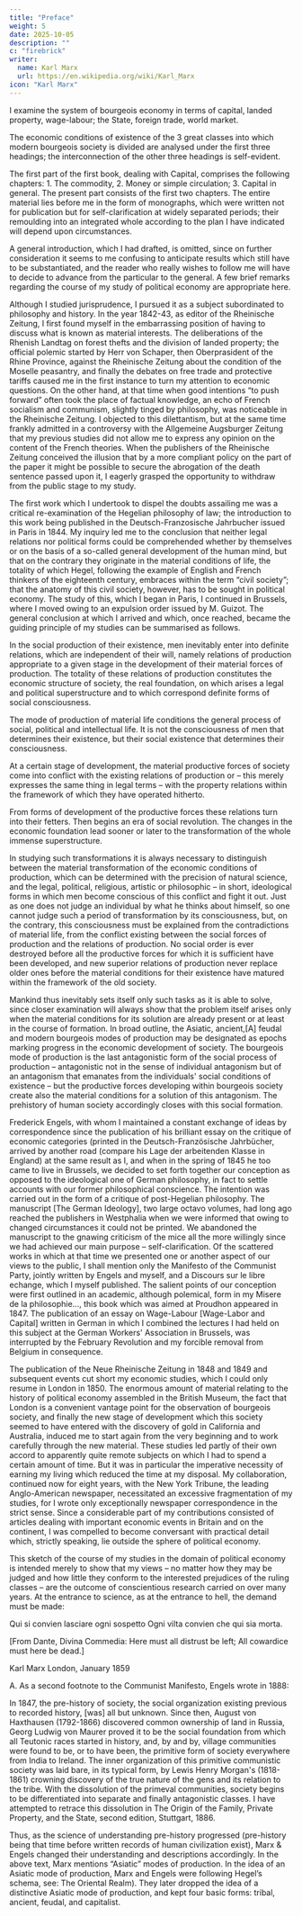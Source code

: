 ```yaml
---
title: "Preface"
weight: 5
date: 2025-10-05
description: ""
c: "firebrick"
writer:
  name: Karl Marx
  url: https://en.wikipedia.org/wiki/Karl_Marx
icon: "Karl Marx"
---
```



I examine the system of bourgeois economy in terms of  capital, landed property, wage-labour; the State, foreign trade, world market.

The economic conditions of existence of the 3 great classes into which modern bourgeois society is divided are analysed under the first three headings; the interconnection of the other three headings is self-evident. 

The first part of the first book, dealing with Capital, comprises the following chapters: 1. The commodity, 2. Money or simple circulation; 3. Capital in general. The present part consists of the first two chapters. The entire material lies before me in the form of monographs, which were written not for publication but for self-clarification at widely separated periods; their remoulding into an integrated whole according to the plan I have indicated will depend upon circumstances.

A general introduction, which I had drafted, is omitted, since on further consideration it seems to me confusing to anticipate results which still have to be substantiated, and the reader who really wishes to follow me will have to decide to advance from the particular to the general. A few brief remarks regarding the course of my study of political economy are appropriate here.

Although I studied jurisprudence, I pursued it as a subject subordinated to philosophy and history. In the year 1842-43, as editor of the Rheinische Zeitung, I first found myself in the embarrassing position of having to discuss what is known as material interests. The deliberations of the Rhenish Landtag on forest thefts and the division of landed property; the official polemic started by Herr von Schaper, then Oberprasident of the Rhine Province, against the Rheinische Zeitung about the condition of the Moselle peasantry, and finally the debates on free trade and protective tariffs caused me in the first instance to turn my attention to economic questions. On the other hand, at that time when good intentions “to push forward” often took the place of factual knowledge, an echo of French socialism and communism, slightly tinged by philosophy, was noticeable in the Rheinische Zeitung. I objected to this dilettantism, but at the same time frankly admitted in a controversy with the Allgemeine Augsburger Zeitung that my previous studies did not allow me to express any opinion on the content of the French theories. When the publishers of the Rheinische Zeitung conceived the illusion that by a more compliant policy on the part of the paper it might be possible to secure the abrogation of the death sentence passed upon it, I eagerly grasped the opportunity to withdraw from the public stage to my study.

The first work which I undertook to dispel the doubts assailing me was a critical re-examination of the Hegelian philosophy of law; the introduction to this work being published in the Deutsch-Franzosische Jahrbucher issued in Paris in 1844. My inquiry led me to the conclusion that neither legal relations nor political forms could be comprehended whether by themselves or on the basis of a so-called general development of the human mind, but that on the contrary they originate in the material conditions of life, the totality of which Hegel, following the example of English and French thinkers of the eighteenth century, embraces within the term “civil society”; that the anatomy of this civil society, however, has to be sought in political economy. The study of this, which I began in Paris, I continued in Brussels, where I moved owing to an expulsion order issued by M. Guizot. The general conclusion at which I arrived and which, once reached, became the guiding principle of my studies can be summarised as follows.

In the social production of their existence, men inevitably enter into definite relations, which are independent of their will, namely relations of production appropriate to a given stage in the development of their material forces of production. The totality of these relations of production constitutes the economic structure of society, the real foundation, on which arises a legal and political superstructure and to which correspond definite forms of social consciousness. 

The mode of production of material life conditions the general process of social, political and intellectual life. It is not the consciousness of men that determines their existence, but their social existence that determines their consciousness. 

At a certain stage of development, the material productive forces of society come into conflict with the existing relations of production or – this merely expresses the same thing in legal terms – with the property relations within the framework of which they have operated hitherto. 

From forms of development of the productive forces these relations turn into their fetters. Then begins an era of social revolution. The changes in the economic foundation lead sooner or later to the transformation of the whole immense superstructure.

In studying such transformations it is always necessary to distinguish between the material transformation of the economic conditions of production, which can be determined with the precision of natural science, and the legal, political, religious, artistic or philosophic – in short, ideological forms in which men become conscious of this conflict and fight it out. Just as one does not judge an individual by what he thinks about himself, so one cannot judge such a period of transformation by its consciousness, but, on the contrary, this consciousness must be explained from the contradictions of material life, from the conflict existing between the social forces of production and the relations of production. No social order is ever destroyed before all the productive forces for which it is sufficient have been developed, and new superior relations of production never replace older ones before the material conditions for their existence have matured within the framework of the old society.

Mankind thus inevitably sets itself only such tasks as it is able to solve, since closer examination will always show that the problem itself arises only when the material conditions for its solution are already present or at least in the course of formation. In broad outline, the Asiatic, ancient,[A] feudal and modern bourgeois modes of production may be designated as epochs marking progress in the economic development of society. The bourgeois mode of production is the last antagonistic form of the social process of production – antagonistic not in the sense of individual antagonism but of an antagonism that emanates from the individuals' social conditions of existence – but the productive forces developing within bourgeois society create also the material conditions for a solution of this antagonism. The prehistory of human society accordingly closes with this social formation.

Frederick Engels, with whom I maintained a constant exchange of ideas by correspondence since the publication of his brilliant essay on the critique of economic categories (printed in the Deutsch-Französische Jahrbücher, arrived by another road (compare his Lage der arbeitenden Klasse in England) at the same result as I, and when in the spring of 1845 he too came to live in Brussels, we decided to set forth together our conception as opposed to the ideological one of German philosophy, in fact to settle accounts with our former philosophical conscience. The intention was carried out in the form of a critique of post-Hegelian philosophy. The manuscript [The German Ideology], two large octavo volumes, had long ago reached the publishers in Westphalia when we were informed that owing to changed circumstances it could not be printed. We abandoned the manuscript to the gnawing criticism of the mice all the more willingly since we had achieved our main purpose – self-clarification. Of the scattered works in which at that time we presented one or another aspect of our views to the public, I shall mention only the Manifesto of the Communist Party, jointly written by Engels and myself, and a Discours sur le libre echange, which I myself published. The salient points of our conception were first outlined in an academic, although polemical, form in my Misere de la philosophie..., this book which was aimed at Proudhon appeared in 1847. The publication of an essay on Wage-Labour [Wage-Labor and Capital] written in German in which I combined the lectures I had held on this subject at the German Workers' Association in Brussels, was interrupted by the February Revolution and my forcible removal from Belgium in consequence.

The publication of the Neue Rheinische Zeitung in 1848 and 1849 and subsequent events cut short my economic studies, which I could only resume in London in 1850. The enormous amount of material relating to the history of political economy assembled in the British Museum, the fact that London is a convenient vantage point for the observation of bourgeois society, and finally the new stage of development which this society seemed to have entered with the discovery of gold in California and Australia, induced me to start again from the very beginning and to work carefully through the new material. These studies led partly of their own accord to apparently quite remote subjects on which I had to spend a certain amount of time. But it was in particular the imperative necessity of earning my living which reduced the time at my disposal. My collaboration, continued now for eight years, with the New York Tribune, the leading Anglo-American newspaper, necessitated an excessive fragmentation of my studies, for I wrote only exceptionally newspaper correspondence in the strict sense. Since a considerable part of my contributions consisted of articles dealing with important economic events in Britain and on the continent, I was compelled to become conversant with practical detail which, strictly speaking, lie outside the sphere of political economy.

This sketch of the course of my studies in the domain of political economy is intended merely to show that my views – no matter how they may be judged and how little they conform to the interested prejudices of the ruling classes – are the outcome of conscientious research carried on over many years. At the entrance to science, as at the entrance to hell, the demand must be made:

Qui si convien lasciare ogni sospetto
Ogni vilta convien che qui sia morta.

[From Dante, Divina Commedia:
Here must all distrust be left;
All cowardice must here be dead.]

Karl Marx
London, January 1859

A. As a second footnote to the Communist Manifesto, Engels wrote in 1888:

In 1847, the pre-history of society, the social organization existing previous to recorded history, [was] all but unknown. Since then, August von Haxthausen (1792-1866) discovered common ownership of land in Russia, Georg Ludwig von Maurer proved it to be the social foundation from which all Teutonic races started in history, and, by and by, village communities were found to be, or to have been, the primitive form of society everywhere from India to Ireland. The inner organization of this primitive communistic society was laid bare, in its typical form, by Lewis Henry Morgan's (1818-1861) crowning discovery of the true nature of the gens and its relation to the tribe. With the dissolution of the primeval communities, society begins to be differentiated into separate and finally antagonistic classes. I have attempted to retrace this dissolution in The Origin of the Family, Private Property, and the State, second edition, Stuttgart, 1886.

Thus, as the science of understanding pre-history progressed (pre-history being that time before written records of human civilization exist), Marx & Engels changed their understanding and descriptions accordingly. In the above text, Marx mentions “Asiatic” modes of production. In the idea of an Asiatic mode of production, Marx and Engels were following Hegel’s schema, see: The Oriental Realm). They later dropped the idea of a distinctive Asiatic mode of production, and kept four basic forms: tribal, ancient, feudal, and capitalist.

